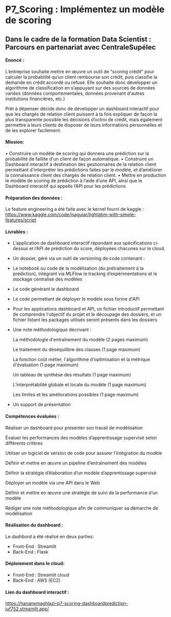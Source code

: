 # P7_Scoring :  Implémentez un modèle de scoring
## Dans le cadre de la formation Data Scientist : Parcours en partenariat avec CentraleSupélec


#### Enoncé : 

L’entreprise souhaite mettre en
œuvre un outil de “scoring crédit”
pour calculer la probabilité qu’un
client rembourse son crédit, puis
classifie la demande en crédit accordé
ou refusé. Elle souhaite donc
développer un algorithme de
classification en s’appuyant sur des
sources de données variées (données
comportementales, données provenant
d'autres institutions financières, etc.)

Prêt à dépenser décide donc de développer un dashboard interactif pour que les
chargés de relation client puissent à la fois expliquer de façon la plus transparente
possible les décisions d’octroi de crédit, mais également permettre à leurs clients de
disposer de leurs informations personnelles et de les explorer facilement.

#### Mission:

• Construire un modèle de scoring qui donnera une prédiction sur la probabilité de faillite d'un client de façon automatique.
• Construire un Dashboard interactif à destination des gestionnaires de la relation client permettant d'interpréter les prédictions faites par le modèle, et d’améliorer la connaissance client des chargés de relation client.
• Mettre en production le modèle de scoring de prédiction à l’aide d’une API, ainsi que le Dashboard interactif qui appelle l’API pour les prédictions

#### Préparation des  données : 

Le feature engineering a été faite avec le kernel fourni de kaggle : 
https://www.kaggle.com/code/jsaguiar/lightgbm-with-simple-features/script

#### Livrables :

- L’application de dashboard interactif répondant aux spécifications ci-dessus et l’API de prédiction du score, déployées chacunes sur le cloud.
- Un dossier, géré via un outil de versioning de code contenant :
- Le notebook ou code de la modélisation (du prétraitement à la prédiction), intégrant via MLFlow le tracking d’expérimentations et le stockage centralisé des modèles
- Le code générant le dashboard
- Le code permettant de déployer le modèle sous forme d'API
- Pour les applications dashboard et API, un fichier introductif permettant de comprendre l'objectif du projet et le découpage des dossiers, et un fichier listant les packages utilisés seront présents dans les dossiers
- Une note méthodologique décrivant :

  La méthodologie d'entraînement du modèle (2 pages maximum)
  
  Le traitement du déséquilibre des classes (1 page maximum)
  
  La fonction coût métier, l'algorithme d'optimisation et la métrique d'évaluation (1 page maximum)
  
  Un tableau de synthèse des résultats (1 page maximum)
  
  L’interprétabilité globale et locale du modèle (1 page maximum)
  
  Les limites et les améliorations possibles (1 page maximum)
  
- Un support de présentation

#### Compétences évaluées : 

Réaliser un dashboard pour présenter son travail de modélisation

Évaluer les performances des modèles d’apprentissage supervisé selon différents critères

Utiliser un logiciel de version de code pour assurer l’intégration du modèle

Définir et mettre en œuvre un pipeline d’entraînement des modèles

Définir la stratégie d’élaboration d’un modèle d’apprentissage supervisé

Déployer un modèle via une API dans le Web

Définir et mettre en œuvre une stratégie de suivi de la performance d’un modèle

Rédiger une note méthodologique afin de communiquer sa démarche de modélisation

#### Réalisation du dashboard :

Le dashbord a été réalisé en deux parties:

- Front-End : Streamlit
- Back-End : Flask

#### Déploiement dans le cloud:

- Front-End : Streamlit cloud
- Back-End : AWS (EC2)

#### Lien du dashboard interactif : 

https://hananemaghlazi-p7-scoring-dashboardprediction-juf752.streamlit.app/


